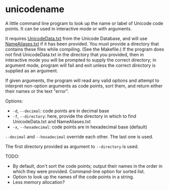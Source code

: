 # unicodename

A little command line program to look up the name or label of Unicode code points. It can be used in interactive mode or with arguments.

It requires [UnicodeData.txt](https://www.unicode.org/Public/UNIDATA/UnicodeData.txt) from the Unicode Database, and will use [NameAliases.txt](https://www.unicode.org/Public/UNIDATA/NameAliases.txt) if it has been provided. You must provide a directory that contains these files while compiling. (See the Makefile.) If the program does not find UnicodeData.txt in the directory that you provided, then in interactive mode you will be prompted to supply the correct directory; in argument mode, program will fail and exit unless the correct directory is supplied as an argument.

If given arguments, the program will read any valid options and attempt to interpret non-option arguments as code points, sort them, and return either their names or the text "error".

Options:
* `-d`, `--decimal`: code points are in decimal base
* `-f`, `--directory`: here, provide the directory in which to find UnicodeData.txt and NameAliases.txt
* `-x`, `--hexadecimal`: code points are in hexadecimal base (default)

`--decimal` and `--hexadecimal` override each other. The last one is used.

The first directory provided as argument to `--directory` is used.

TODO:
* By default, don't sort the code points; output their names in the order in which they were provided. Command-line option for sorted list.
* Option to look up the names of the code points in a string.
* Less memory allocation?